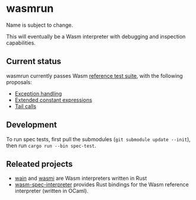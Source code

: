 # wasmrun

Name is subject to change.

This will eventually be a Wasm interpreter with debugging and inspection
capabilities.

## Current status

wasmrun currently passes Wasm [reference test suite][1], with the following
proposals:

- [Exception handling][2]
- [Extended constant expressions][3]
- [Tail calls][4]

## Development

To run spec tests, first pull the submodules (`git submodule update --init`),
then run `cargo run --bin spec-test`.

## Releated projects

- [wain][5] and [wasmi][7] are Wasm interpreters written in Rust
- [wasm-spec-interpreter][6] provides Rust bindings for the Wasm reference
  interpreter (written in OCaml).

[1]: https://github.com/WebAssembly/testsuite
[2]: https://github.com/WebAssembly/exception-handling
[3]: https://github.com/WebAssembly/extended-const
[4]: https://github.com/WebAssembly/tail-call
[5]: https://github.com/rhysd/wain
[6]: https://github.com/bytecodealliance/wasm-spec-interpreter
[7]: https://github.com/paritytech/wasmi
